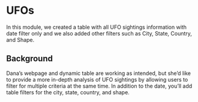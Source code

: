 # UFOs

In this module, we created a table with all UFO sightings information with date filter only and  we also added other filters such as City, State, Country, and Shape. 

## Background 

Dana’s webpage and dynamic table are working as intended, but she’d like to provide a more in-depth analysis of UFO sightings by allowing users to filter for multiple criteria at the same time. In addition to the date, you’ll add table filters for the city, state, country, and shape.

